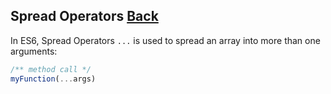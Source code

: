 ## Spread Operators [Back](./../es6.md)

In ES6, Spread Operators `...` is used to spread an array into more than one arguments:

```js
/** method call */
myFunction(...args)
```
